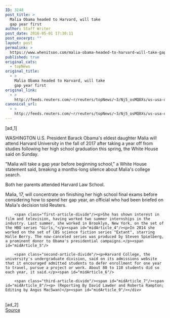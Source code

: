 ```yaml
---
ID: 3248
post_title: >
  Malia Obama headed to Harvard, will take
  gap year first
author: Staff Writer
post_date: 2016-05-01 17:30:11
post_excerpt: ""
layout: post
permalink: >
  https://www.whenitson.com/malia-obama-headed-to-harvard-will-take-gap-year-first/
published: true
original_cats:
  - topNews
original_title:
  - >
    Malia Obama headed to Harvard, will take
    gap year first
original_link:
  - >
    http://feeds.reuters.com/~r/reuters/topNews/~3/Nj5_osMQ8Xs/us-usa-obama-malia-idUSKCN0XS1CL
canonical_url:
  - >
    http://feeds.reuters.com/~r/reuters/topNews/~3/Nj5_osMQ8Xs/us-usa-obama-malia-idUSKCN0XS1CL
---
```

 [ad_1]
<br><div id="articleText">
<span id="midArticle_start"/>

<span class="focusParagraph" readability="5"><p><span class="articleLocation">WASHINGTON</span> U.S. President Barack Obama's eldest daughter Malia will attend Harvard University in the fall of 2017 after taking a year off from studies following her high school graduation this spring, the White House said on Sunday.</p></span><span id="midArticle_0"/><p>"Malia will take a gap year before beginning school," a  White House statement said, breaking a months-long silence about Malia's college search.</p><span id="midArticle_1"/><p>Both her parents attended Harvard Law School.</p><span id="midArticle_2"/><p>Malia, 17, will concentrate on finishing her high school final exams before considering how to spend her gap year, an official who had been briefed on Malia's decision told Reuters.</p><span id="midArticle_3"/>
        
        <span class="first-article-divide"/><p>She has shown interest in film and television, having worked two summer internships in the industry. Last summer, she worked in Brooklyn, New York, on the set of the HBO series "Girls,"</p><span id="midArticle_4"/><p>In 2014 she worked on the set of CBS science fiction series "Extant", starring Halle Berry. The now-canceled series was produced by Steven Spielberg, a prominent donor to Obama's presidential campaigns.</p><span id="midArticle_5"/>
        
        <span class="second-article-divide"/><p>Harvard College, the university's undergraduate division, said on its admissions website that it encouraged admitted students to defer enrollment for one year to travel, pursue a project or work. About 80 to 110 students did so each year, it said.</p><span id="midArticle_6"/>
        
        <span class="third-article-divide"/><span id="midArticle_7"/><span id="midArticle_8"/><p> (Reporting By David Lawder and Roberta Rampton; Editing by Angus MacSwan)</p><span id="midArticle_9"/></div>
<br>[ad_2]
<br><a href="http://feeds.reuters.com/~r/reuters/topNews/~3/Nj5_osMQ8Xs/us-usa-obama-malia-idUSKCN0XS1CL">Source </a>